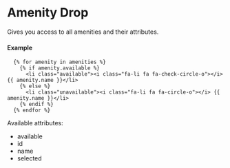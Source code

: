 # Amenity Drop

Gives you access to all amenities and their attributes.

#### Example

~~~ liquid
  {% for amenity in amenities %}
    {% if amenity.available %}
      <li class="available"><i class="fa-li fa fa-check-circle-o"></i> {{ amenity.name }}</li>
    {% else %}
      <li class="unavailable"><i class="fa-li fa fa-circle-o"></i> {{ amenity.name }}</li>
    {% endif %}
  {% endfor %}
~~~

Available attributes:

* available
* id
* name
* selected
